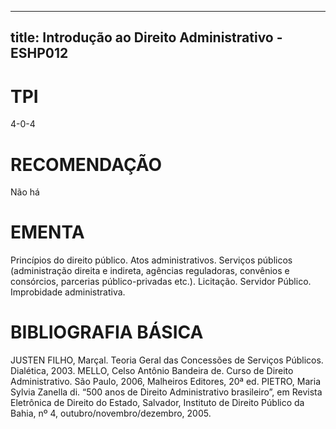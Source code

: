 
---
title: Introdução ao Direito Administrativo - ESHP012 
---

# TPI

4-0-4

# RECOMENDAÇÃO

Não há

# EMENTA

Princípios do direito público. Atos administrativos. Serviços públicos (administração direita e indireta, agências reguladoras, convênios e consórcios, parcerias público-privadas etc.). Licitação. Servidor Público. Improbidade administrativa.

# BIBLIOGRAFIA BÁSICA

JUSTEN FILHO, Marçal. Teoria Geral das Concessões de Serviços Públicos. Dialética, 2003.
MELLO, Celso Antônio Bandeira de. Curso de Direito Administrativo. São Paulo, 2006, Malheiros Editores, 20ª ed.
PIETRO, Maria Sylvia Zanella di. “500 anos de Direito Administrativo brasileiro”, em Revista Eletrônica de Direito do Estado, Salvador, Instituto de Direito Público da Bahia, nº 4, outubro/novembro/dezembro, 2005.
        